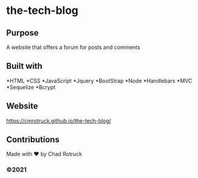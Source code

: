 # the-tech-blog

## Purpose

A website that offers a forum for posts and comments

## Built with

*HTML
*CSS
*JavaScript
*Jquery
*BootStrap
*Node
*Handlebars
*MVC
*Sequelize
*Bcrypt

## Website

https://cmrotruck.github.io/the-tech-blog/

## Contributions

Made with ❤️ by Chad Rotruck

### ©️2021
